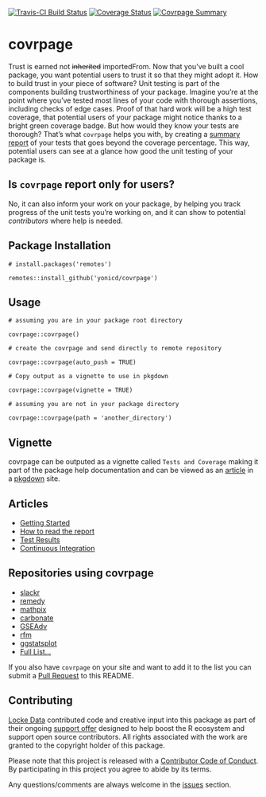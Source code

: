 
<!-- README.md is generated from README.Rmd. Please edit that file -->

[![Travis-CI Build
Status](https://travis-ci.org/yonicd/covrpage.svg?branch=master)](https://travis-ci.org/yonicd/covrpage)
[![Coverage
Status](https://img.shields.io/codecov/c/github/yonicd/covrpage/master.svg)](https://codecov.io/github/yonicd/covrpage?branch=master)
[![Covrpage
Summary](https://img.shields.io/badge/covrpage-Last_Build_2020_12_12-brightgreen.svg)](http://tinyurl.com/yayrd3et)

# covrpage

Trust is earned not ~~inherited~~ importedFrom. Now that you’ve built a
cool package, you want potential users to trust it so that they might
adopt it. How to build trust in your piece of software? Unit testing is
part of the components building trustworthiness of your package. Imagine
you’re at the point where you’ve tested most lines of your code with
thorough assertions, including checks of edge cases. Proof of that hard
work will be a high test coverage, that potential users of your package
might notice thanks to a bright green coverage badge. But how would they
know your tests are thorough? That’s what `covrpage` helps you with, by
creating a [summary report](tests/README.md) of your tests that goes
beyond the coverage percentage. This way, potential users can see at a
glance how good the unit testing of your package is.

## Is `covrpage` report only for users?

No, it can also inform your work on your package, by helping you track
progress of the unit tests you’re working on, and it can show to
potential *contributors* where help is needed.

## Package Installation

    # install.packages('remotes')

    remotes::install_github('yonicd/covrpage')

## Usage

    # assuming you are in your package root directory

    covrpage::covrpage()

    # create the covrpage and send directly to remote repository

    covrpage::covrpage(auto_push = TRUE)

    # Copy output as a vignette to use in pkgdown

    covrpage::covrpage(vignette = TRUE)

    # assuming you are not in your package directory

    covrpage::covrpage(path = 'another_directory')

## Vignette

covrpage can be outputed as a vignette called `Tests and Coverage`
making it part of the package help documentation and can be viewed as an
[article](https://yonicd.github.io/covrpage/articles/tests_and_coverage.html)
in a [pkgdown](https://github.com/r-lib/pkgdown) site.

## Articles

-   [Getting
    Started](https://yonicd.github.io/covrpage/articles/get-started.html)
-   [How to read the
    report](https://yonicd.github.io/covrpage/articles/how-to-read-covrpage-report.html)
-   [Test
    Results](https://yonicd.github.io/covrpage/articles/Test_Results.html)
-   [Continuous
    Integration](https://yonicd.github.io/covrpage/articles/Continuous_Integration.html)

## Repositories using covrpage

-   [slackr](https://github.com/hrbrmstr/slackr/tree/master/tests)
-   [remedy](https://github.com/thinkr-open/remedy/tree/master/tests)
-   [mathpix](https://github.com/jonocarroll/mathpix/tree/master/tests)
-   [carbonate](https://github.com/yonicd/carbonate/tree/master/tests)
-   [GSEAdv](https://github.com/llrs/GSEAdv/tree/master/tests)
-   [rfm](https://github.com/rsquaredacademy/rfm/tree/master/tests)
-   [ggstatsplot](https://github.com/IndrajeetPatil/ggstatsplot/tree/master/tests)
-   [Full
    List…](https://github.com/search?l=Markdown&o=desc&q=covrpage+filename%3AREADME.md+path%3Atests&s=indexed&type=Code)

If you also have `covrpage` on your site and want to add it to the list
you can submit a [Pull
Request](https://github.com/yonicd/covrpage/pulls?utf8=%E2%9C%93&q=is%3Apr)
to this README.

## Contributing

[Locke Data](https://itsalocke.com) contributed code and creative input
into this package as part of their ongoing [support
offer](https://itsalocke.com/blog/package-support-offer/) designed to
help boost the R ecosystem and support open source contributors. All
rights associated with the work are granted to the copyright holder of
this package.

Please note that this project is released with a [Contributor Code of
Conduct](CONDUCT.md). By participating in this project you agree to
abide by its terms.

Any questions/comments are always welcome in the
[issues](https://github.com/yonicd/covrpage/issues) section.
